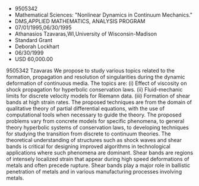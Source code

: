 
* 9505342
* Mathematical Sciences: "Nonlinear Dynamics in Continuum Mechanics."
* DMS,APPLIED MATHEMATICS, ANALYSIS PROGRAM
* 07/01/1995,06/30/1995
* Athanasios Tzavaras,WI,University of Wisconsin-Madison
* Standard Grant
* Deborah Lockhart
* 06/30/1999
* USD 60,000.00

9505342 Tzavaras We propose to study various topics related to the formation,
propagation and resolution of singularities during the dynamic deformation of
continuous media. The topics are: (i) Effect of viscosity on shock propagation
for hyperbolic conservation laws. (ii) Fluid-mechanic limits for discrete
velocity models for Riemann data. (iii) Formation of shear bands at high strain
rates. The proposed techniques are from the domain of qualitative theory of
partial differential equations, with the use of computational tools when
necessary to guide the theory. The proposed problems vary from concrete models
for specific phenomena, to general theory hyperbolic systems of conservation
laws, to developing techniques for studying the transition from discrete to
continuum theories. The theoretical understanding of structures such as shock
waves and shear bands is critical for designing improved algorithms in
technological applications where such phenomena are dominant. Shear bands are
regions of intensely localized strain that appear during high speed deformations
of metals and often precede rupture. Shear bands play a major role in ballistic
penetration of metals and in various manufacturing processes involving metals.
